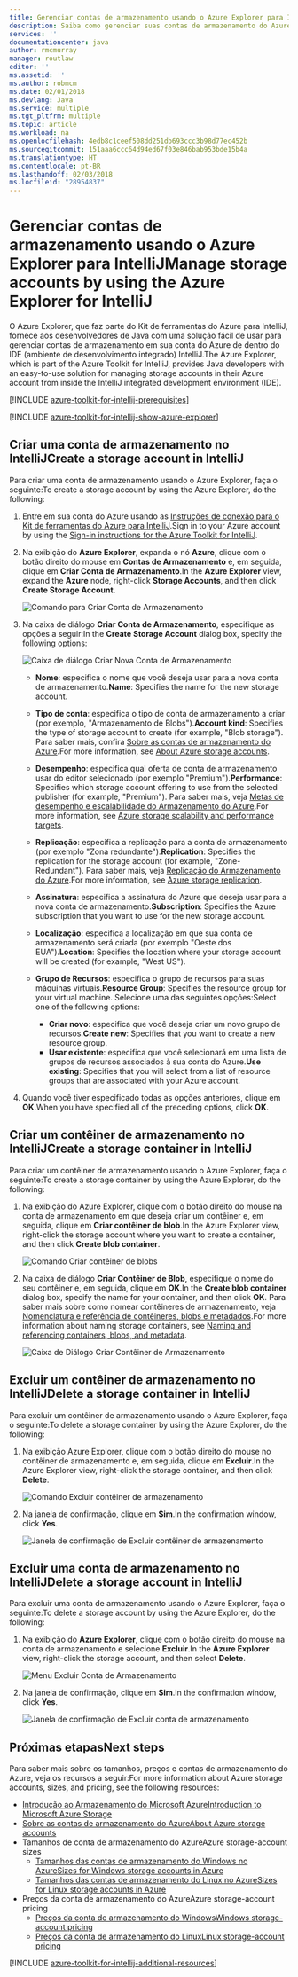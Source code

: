 ```yaml
---
title: Gerenciar contas de armazenamento usando o Azure Explorer para IntelliJ
description: Saiba como gerenciar suas contas de armazenamento do Azure usando o Azure Explorer para IntelliJ.
services: ''
documentationcenter: java
author: rmcmurray
manager: routlaw
editor: ''
ms.assetid: ''
ms.author: robmcm
ms.date: 02/01/2018
ms.devlang: Java
ms.service: multiple
ms.tgt_pltfrm: multiple
ms.topic: article
ms.workload: na
ms.openlocfilehash: 4edb8c1ceef508dd251db693ccc3b98d77ec452b
ms.sourcegitcommit: 151aaa6ccc64d94ed67f03e846bab953bde15b4a
ms.translationtype: HT
ms.contentlocale: pt-BR
ms.lasthandoff: 02/03/2018
ms.locfileid: "28954837"
---
```

# <a name="manage-storage-accounts-by-using-the-azure-explorer-for-intellij"></a><span data-ttu-id="bcee2-103">Gerenciar contas de armazenamento usando o Azure Explorer para IntelliJ</span><span class="sxs-lookup"><span data-stu-id="bcee2-103">Manage storage accounts by using the Azure Explorer for IntelliJ</span></span>

<span data-ttu-id="bcee2-104">O Azure Explorer, que faz parte do Kit de ferramentas do Azure para IntelliJ, fornece aos desenvolvedores de Java com uma solução fácil de usar para gerenciar contas de armazenamento em sua conta do Azure de dentro do IDE (ambiente de desenvolvimento integrado) IntelliJ.</span><span class="sxs-lookup"><span data-stu-id="bcee2-104">The Azure Explorer, which is part of the Azure Toolkit for IntelliJ, provides Java developers with an easy-to-use solution for managing storage accounts in their Azure account from inside the IntelliJ integrated development environment (IDE).</span></span>

[!INCLUDE [azure-toolkit-for-intellij-prerequisites](../includes/azure-toolkit-for-intellij-prerequisites.md)]

[!INCLUDE [azure-toolkit-for-intellij-show-azure-explorer](../includes/azure-toolkit-for-intellij-show-azure-explorer.md)]

## <a name="create-a-storage-account-in-intellij"></a><span data-ttu-id="bcee2-105">Criar uma conta de armazenamento no IntelliJ</span><span class="sxs-lookup"><span data-stu-id="bcee2-105">Create a storage account in IntelliJ</span></span>

<span data-ttu-id="bcee2-106">Para criar uma conta de armazenamento usando o Azure Explorer, faça o seguinte:</span><span class="sxs-lookup"><span data-stu-id="bcee2-106">To create a storage account by using the Azure Explorer, do the following:</span></span>

1. <span data-ttu-id="bcee2-107">Entre em sua conta do Azure usando as [Instruções de conexão para o Kit de ferramentas do Azure para IntelliJ].</span><span class="sxs-lookup"><span data-stu-id="bcee2-107">Sign in to your Azure account by using the [Sign-in instructions for the Azure Toolkit for IntelliJ].</span></span> 

2. <span data-ttu-id="bcee2-108">Na exibição do **Azure Explorer**, expanda o nó **Azure**, clique com o botão direito do mouse em **Contas de Armazenamento** e, em seguida, clique em **Criar Conta de Armazenamento**.</span><span class="sxs-lookup"><span data-stu-id="bcee2-108">In the **Azure Explorer** view, expand the **Azure** node, right-click **Storage Accounts**, and then click **Create Storage Account**.</span></span>

   ![Comando para Criar Conta de Armazenamento][CS01]

3. <span data-ttu-id="bcee2-110">Na caixa de diálogo **Criar Conta de Armazenamento**, especifique as opções a seguir:</span><span class="sxs-lookup"><span data-stu-id="bcee2-110">In the **Create Storage Account** dialog box, specify the following options:</span></span>

   ![Caixa de diálogo Criar Nova Conta de Armazenamento][CS02]

   * <span data-ttu-id="bcee2-112">**Nome**: especifica o nome que você deseja usar para a nova conta de armazenamento.</span><span class="sxs-lookup"><span data-stu-id="bcee2-112">**Name**: Specifies the name for the new storage account.</span></span>

   * <span data-ttu-id="bcee2-113">**Tipo de conta**: especifica o tipo de conta de armazenamento a criar (por exemplo, "Armazenamento de Blobs").</span><span class="sxs-lookup"><span data-stu-id="bcee2-113">**Account kind**: Specifies the type of storage account to create (for example, "Blob storage").</span></span> <span data-ttu-id="bcee2-114">Para saber mais, confira [Sobre as contas de armazenamento do Azure].</span><span class="sxs-lookup"><span data-stu-id="bcee2-114">For more information, see [About Azure storage accounts].</span></span> 

   * <span data-ttu-id="bcee2-115">**Desempenho**: especifica qual oferta de conta de armazenamento usar do editor selecionado (por exemplo "Premium").</span><span class="sxs-lookup"><span data-stu-id="bcee2-115">**Performance**: Specifies which storage account offering to use from the selected publisher (for example, "Premium").</span></span> <span data-ttu-id="bcee2-116">Para saber mais, veja [Metas de desempenho e escalabilidade do Armazenamento do Azure].</span><span class="sxs-lookup"><span data-stu-id="bcee2-116">For more information, see [Azure storage scalability and performance targets].</span></span> 

   * <span data-ttu-id="bcee2-117">**Replicação**: especifica a replicação para a conta de armazenamento (por exemplo "Zona redundante").</span><span class="sxs-lookup"><span data-stu-id="bcee2-117">**Replication**: Specifies the replication for the storage account (for example, "Zone-Redundant").</span></span> <span data-ttu-id="bcee2-118">Para saber mais, veja [Replicação do Armazenamento do Azure].</span><span class="sxs-lookup"><span data-stu-id="bcee2-118">For more information, see [Azure storage replication].</span></span> 

   * <span data-ttu-id="bcee2-119">**Assinatura**: especifica a assinatura do Azure que deseja usar para a nova conta de armazenamento.</span><span class="sxs-lookup"><span data-stu-id="bcee2-119">**Subscription**: Specifies the Azure subscription that you want to use for the new storage account.</span></span>

   * <span data-ttu-id="bcee2-120">**Localização**: especifica a localização em que sua conta de armazenamento será criada (por exemplo "Oeste dos EUA").</span><span class="sxs-lookup"><span data-stu-id="bcee2-120">**Location**: Specifies the location where your storage account will be created (for example, "West US").</span></span>

   * <span data-ttu-id="bcee2-121">**Grupo de Recursos**: especifica o grupo de recursos para suas máquinas virtuais.</span><span class="sxs-lookup"><span data-stu-id="bcee2-121">**Resource Group**: Specifies the resource group for your virtual machine.</span></span> <span data-ttu-id="bcee2-122">Selecione uma das seguintes opções:</span><span class="sxs-lookup"><span data-stu-id="bcee2-122">Select one of the following options:</span></span>
      * <span data-ttu-id="bcee2-123">**Criar novo**: especifica que você deseja criar um novo grupo de recursos.</span><span class="sxs-lookup"><span data-stu-id="bcee2-123">**Create new**: Specifies that you want to create a new resource group.</span></span>
      * <span data-ttu-id="bcee2-124">**Usar existente**: especifica que você selecionará em uma lista de grupos de recursos associados à sua conta do Azure.</span><span class="sxs-lookup"><span data-stu-id="bcee2-124">**Use existing**: Specifies that you will select from a list of resource groups that are associated with your Azure account.</span></span>

4. <span data-ttu-id="bcee2-125">Quando você tiver especificado todas as opções anteriores, clique em **OK**.</span><span class="sxs-lookup"><span data-stu-id="bcee2-125">When you have specified all of the preceding options, click **OK**.</span></span>

## <a name="create-a-storage-container-in-intellij"></a><span data-ttu-id="bcee2-126">Criar um contêiner de armazenamento no IntelliJ</span><span class="sxs-lookup"><span data-stu-id="bcee2-126">Create a storage container in IntelliJ</span></span>

<span data-ttu-id="bcee2-127">Para criar um contêiner de armazenamento usando o Azure Explorer, faça o seguinte:</span><span class="sxs-lookup"><span data-stu-id="bcee2-127">To create a storage container by using the Azure Explorer, do the following:</span></span>

1. <span data-ttu-id="bcee2-128">Na exibição do Azure Explorer, clique com o botão direito do mouse na conta de armazenamento em que deseja criar um contêiner e, em seguida, clique em **Criar contêiner de blob**.</span><span class="sxs-lookup"><span data-stu-id="bcee2-128">In the Azure Explorer view, right-click the storage account where you want to create a container, and then click **Create blob container**.</span></span>

   ![Comando Criar contêiner de blobs][CC01]

2. <span data-ttu-id="bcee2-130">Na caixa de diálogo **Criar Contêiner de Blob**, especifique o nome do seu contêiner e, em seguida, clique em **OK**.</span><span class="sxs-lookup"><span data-stu-id="bcee2-130">In the **Create blob container** dialog box, specify the name for your container, and then click **OK**.</span></span> <span data-ttu-id="bcee2-131">Para saber mais sobre como nomear contêineres de armazenamento, veja [Nomenclatura e referência de contêineres, blobs e metadados].</span><span class="sxs-lookup"><span data-stu-id="bcee2-131">For more information about naming storage containers, see [Naming and referencing containers, blobs, and metadata].</span></span>

   ![Caixa de Diálogo Criar Contêiner de Armazenamento][CC02]

## <a name="delete-a-storage-container-in-intellij"></a><span data-ttu-id="bcee2-133">Excluir um contêiner de armazenamento no IntelliJ</span><span class="sxs-lookup"><span data-stu-id="bcee2-133">Delete a storage container in IntelliJ</span></span>

<span data-ttu-id="bcee2-134">Para excluir um contêiner de armazenamento usando o Azure Explorer, faça o seguinte:</span><span class="sxs-lookup"><span data-stu-id="bcee2-134">To delete a storage container by using the Azure Explorer, do the following:</span></span>

1. <span data-ttu-id="bcee2-135">Na exibição Azure Explorer, clique com o botão direito do mouse no contêiner de armazenamento e, em seguida, clique em **Excluir**.</span><span class="sxs-lookup"><span data-stu-id="bcee2-135">In the Azure Explorer view, right-click the storage container, and then click **Delete**.</span></span>

   ![Comando Excluir contêiner de armazenamento][DC01]

2. <span data-ttu-id="bcee2-137">Na janela de confirmação, clique em **Sim**.</span><span class="sxs-lookup"><span data-stu-id="bcee2-137">In the confirmation window, click **Yes**.</span></span>

   ![Janela de confirmação de Excluir contêiner de armazenamento][DC02]

## <a name="delete-a-storage-account-in-intellij"></a><span data-ttu-id="bcee2-139">Excluir uma conta de armazenamento no IntelliJ</span><span class="sxs-lookup"><span data-stu-id="bcee2-139">Delete a storage account in IntelliJ</span></span>

<span data-ttu-id="bcee2-140">Para excluir uma conta de armazenamento usando o Azure Explorer, faça o seguinte:</span><span class="sxs-lookup"><span data-stu-id="bcee2-140">To delete a storage account by using the Azure Explorer, do the following:</span></span>

1. <span data-ttu-id="bcee2-141">Na exibição do **Azure Explorer**, clique com o botão direito do mouse na conta de armazenamento e selecione **Excluir**.</span><span class="sxs-lookup"><span data-stu-id="bcee2-141">In the **Azure Explorer** view, right-click the storage account, and then select **Delete**.</span></span>

   ![Menu Excluir Conta de Armazenamento][DS01]

2. <span data-ttu-id="bcee2-143">Na janela de confirmação, clique em **Sim**.</span><span class="sxs-lookup"><span data-stu-id="bcee2-143">In the confirmation window, click **Yes**.</span></span>

   ![Janela de confirmação de Excluir conta de armazenamento][DS02]

## <a name="next-steps"></a><span data-ttu-id="bcee2-145">Próximas etapas</span><span class="sxs-lookup"><span data-stu-id="bcee2-145">Next steps</span></span>

<span data-ttu-id="bcee2-146">Para saber mais sobre os tamanhos, preços e contas de armazenamento do Azure, veja os recursos a seguir:</span><span class="sxs-lookup"><span data-stu-id="bcee2-146">For more information about Azure storage accounts, sizes, and pricing, see the following resources:</span></span>

* <span data-ttu-id="bcee2-147">[Introdução ao Armazenamento do Microsoft Azure]</span><span class="sxs-lookup"><span data-stu-id="bcee2-147">[Introduction to Microsoft Azure Storage]</span></span>
* <span data-ttu-id="bcee2-148">[Sobre as contas de armazenamento do Azure]</span><span class="sxs-lookup"><span data-stu-id="bcee2-148">[About Azure storage accounts]</span></span>
* <span data-ttu-id="bcee2-149">Tamanhos de conta de armazenamento do Azure</span><span class="sxs-lookup"><span data-stu-id="bcee2-149">Azure storage-account sizes</span></span>
  * <span data-ttu-id="bcee2-150">[Tamanhos das contas de armazenamento do Windows no Azure]</span><span class="sxs-lookup"><span data-stu-id="bcee2-150">[Sizes for Windows storage accounts in Azure]</span></span>
  * <span data-ttu-id="bcee2-151">[Tamanhos das contas de armazenamento do Linux no Azure]</span><span class="sxs-lookup"><span data-stu-id="bcee2-151">[Sizes for Linux storage accounts in Azure]</span></span>
* <span data-ttu-id="bcee2-152">Preços da conta de armazenamento do Azure</span><span class="sxs-lookup"><span data-stu-id="bcee2-152">Azure storage-account pricing</span></span>
  * <span data-ttu-id="bcee2-153">[Preços da conta de armazenamento do Windows]</span><span class="sxs-lookup"><span data-stu-id="bcee2-153">[Windows storage-account pricing]</span></span>
  * <span data-ttu-id="bcee2-154">[Preços da conta de armazenamento do Linux]</span><span class="sxs-lookup"><span data-stu-id="bcee2-154">[Linux storage-account pricing]</span></span>

[!INCLUDE [azure-toolkit-for-intellij-additional-resources](../includes/azure-toolkit-for-intellij-additional-resources.md)]

<!-- URL List -->

[Instruções de conexão para o Kit de ferramentas do Azure para IntelliJ]: ./azure-toolkit-for-intellij-sign-in-instructions.md
[Sign-in instructions for the Azure Toolkit for IntelliJ]: ./azure-toolkit-for-intellij-sign-in-instructions.md
[Introdução ao Armazenamento do Microsoft Azure]: /azure/storage/storage-introduction
[Introduction to Microsoft Azure Storage]: /azure/storage/storage-introduction
[Sobre as contas de armazenamento do Azure]: /azure/storage/storage-create-storage-account
[About Azure storage accounts]: /azure/storage/storage-create-storage-account
[Replicação do Armazenamento do Azure]: /azure/storage/storage-redundancy
[Azure storage replication]: /azure/storage/storage-redundancy
[Metas de desempenho e escalabilidade do Armazenamento do Azure]: /azure/storage/storage-scalability-targets
[Azure storage scalability and Performance Targets]: /azure/storage/storage-scalability-targets
[Nomenclatura e referência de contêineres, blobs e metadados]: http://go.microsoft.com/fwlink/?LinkId=255555
[Naming and referencing containers, blobs, and metadata]: http://go.microsoft.com/fwlink/?LinkId=255555

[Tamanhos das contas de armazenamento do Windows no Azure]: /azure/virtual-machines/virtual-machines-windows-sizes
[Sizes for Windows storage accounts in Azure]: /azure/virtual-machines/virtual-machines-windows-sizes
[Tamanhos das contas de armazenamento do Linux no Azure]: /azure/virtual-machines/virtual-machines-linux-sizes
[Sizes for Linux storage accounts in Azure]: /azure/virtual-machines/virtual-machines-linux-sizes
[Preços da conta de armazenamento do Windows]: /pricing/details/virtual-machines/windows/
[Windows storage-account pricing]: /pricing/details/virtual-machines/windows/
[Preços da conta de armazenamento do Linux]: /pricing/details/virtual-machines/linux/
[Linux storage-account pricing]: /pricing/details/virtual-machines/linux/

<!-- IMG List -->

[CS01]: media/azure-toolkit-for-intellij-managing-storage-accounts-using-azure-explorer/CS01.png
[CS02]: media/azure-toolkit-for-intellij-managing-storage-accounts-using-azure-explorer/CS02.png
[CC01]: media/azure-toolkit-for-intellij-managing-storage-accounts-using-azure-explorer/CC01.png
[CC02]: media/azure-toolkit-for-intellij-managing-storage-accounts-using-azure-explorer/CC02.png

[DS01]: media/azure-toolkit-for-intellij-managing-storage-accounts-using-azure-explorer/DS01.png
[DS02]: media/azure-toolkit-for-intellij-managing-storage-accounts-using-azure-explorer/DS02.png
[DC01]: media/azure-toolkit-for-intellij-managing-storage-accounts-using-azure-explorer/DC01.png
[DC02]: media/azure-toolkit-for-intellij-managing-storage-accounts-using-azure-explorer/DC02.png
